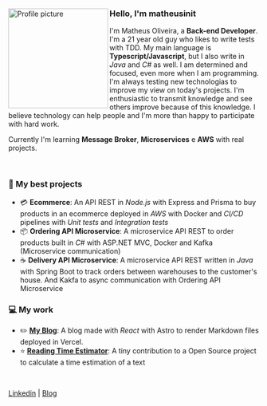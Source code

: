 <div>

 <img align="left" height="200px" src="https://avatars.githubusercontent.com/u/68296035?v=4" alt="Profile picture">
 
 <h3>Hello, I'm matheusinit</h3>

 I'm Matheus Oliveira, a **Back-end Developer**. I'm a 21 year old guy who likes to write tests with TDD. My main language is **Typescript/Javascript**, but I also write in _Java_ and _C#_ as well. I am determined and focused, even more when I am programming. I'm always testing new technologias to improve my view on today's projects. I'm enthusiastic to transmit knowledge and see others improve because of this knowledge. I believe technology can help people and I'm more than happy to participate with hard work. 
 
Currently I'm learning **Message Broker**, **Microservices** e **AWS** with real projects.

<br/>
 
 ### 📌 My best projects 
- 💳 **Ecommerce**: An API REST in _Node.js_ with Express and Prisma to buy products in an ecommerce deployed in _AWS_ with Docker and _CI/CD_ pipelines with _Unit tests_ and _Integration tests_
- 📦 **Ordering API Microservice**: A microservice API REST to order products built in _C#_ with ASP.NET MVC, Docker and Kafka (Microservice communication)
- ☕ **Delivery API Microservice**: A microservice API REST written in _Java_ with Spring Boot to track orders between warehouses to the customer's house. And Kakfa to async communication with Ordering API Microservice

 ### 💻 My work
- ✏️ [**My Blog**](https://matheusinit.vercel.app): A blog made with _React_ with Astro to render Markdown files deployed in Vercel.
- ⭐ [**Reading Time Estimator**](https://github.com/lbenie/reading-time-estimator): A tiny contribution to a Open Source project to calculate a time estimation of a text
</div>

<br/>

[Linkedin](https://www.linkedin.com/in/gabrielle-guimaraes-oliveira) |
[Blog](https://matheusinit.vercel.app)
